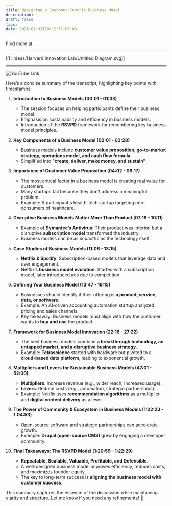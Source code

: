 ```yaml
---
title: Designing a Customer-Centric Business Model
description: 
draft: false
tags: 
date: 2025-01-31T10:12:51+07:00
---
```

Find more at:

---
![[💡Ideas/Harvard Innovation Lab/Untitled Diagram.svg]]

---

![YouTube Link](https://www.youtube.com/watch?v=L1Km-hJt-uI)


Here’s a concise summary of the transcript, highlighting key points with timestamps:

1. **Introduction to Business Models (00:01 - 01:33)**
    
    - The session focuses on helping participants define their business model.
    - Emphasis on sustainability and efficiency in business models.
    - Introduction of the **RSVPD** framework for remembering key business model principles.
2. **Key Components of a Business Model (02:01 - 03:28)**
    
    - Business models include **customer value proposition, go-to-market strategy, operations model, and cash flow formula**.
    - Simplified into **"create, deliver, make money, and sustain"**.
3. **Importance of Customer Value Proposition (04:02 - 06:17)**
    
    - The most critical factor in a business model is creating real value for customers.
    - Many startups fail because they don’t address a meaningful problem.
    - Example: A participant's health-tech startup targeting non-consumers of healthcare.
4. **Disruptive Business Models Matter More Than Product (07:16 - 10:11)**
    
    - Example of **Symantec’s Antivirus**: Their product was inferior, but a disruptive **subscription model** transformed the industry.
    - Business models can be as impactful as the technology itself.
5. **Case Studies of Business Models (11:06 - 13:15)**
    
    - **Netflix & Spotify**: Subscription-based models that leverage data and user engagement.
    - Netflix’s **business model evolution**: Started with a subscription model, later introduced ads due to competition.
6. **Defining Your Business Model (13:47 - 19:15)**
    
    - Businesses should identify if their offering is **a product, service, data, or software**.
    - Example: An AI-driven accounting automation startup analyzed pricing and sales channels.
    - Key takeaway: Business models must align with how the customer wants to **buy and use** the product.
7. **Framework for Business Model Innovation (22:16 - 27:22)**
    
    - The best business models combine **a breakthrough technology, an untapped market, and a disruptive business strategy**.
    - Example: **Tetrascience** started with hardware but pivoted to a **cloud-based data platform**, leading to exponential growth.
8. **Multipliers and Levers for Sustainable Business Models (47:01 - 52:00)**
    
    - **Multipliers**: Increase revenue (e.g., wider reach, increased usage).
    - **Levers**: Reduce costs (e.g., automation, strategic partnerships).
    - Example: Netflix uses **recommendation algorithms** as a multiplier and **digital content delivery** as a lever.
9. **The Power of Community & Ecosystem in Business Models (1:02:23 - 1:04:53)**
    
    - Open-source software and strategic partnerships can accelerate growth.
    - Example: **Drupal (open-source CMS)** grew by engaging a developer community.
10. **Final Takeaways: The RSVPD Model (1:20:59 - 1:22:29)**
    
    - **Repeatable, Scalable, Valuable, Profitable, and Defensible**.
    - A well-designed business model improves efficiency, reduces costs, and maximizes founder equity.
    - The key to long-term success is **aligning the business model with customer success**.

This summary captures the essence of the discussion while maintaining clarity and structure. Let me know if you need any refinements! 🚀